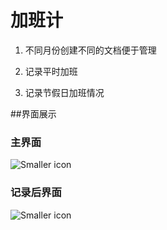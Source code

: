 # 加班计
1. 不同月份创建不同的文档便于管理

2. 记录平时加班

3. 记录节假日加班情况

##界面展示

### 主界面
![Smaller icon](http://cdn.hudongdong.com/content/uploadfile/201508/80be1438701859.png "加班计主机面")

### 记录后界面
![Smaller icon](http://cdn.hudongdong.com/content/uploadfile/201508/b3431438701860.png "加班计界面")
